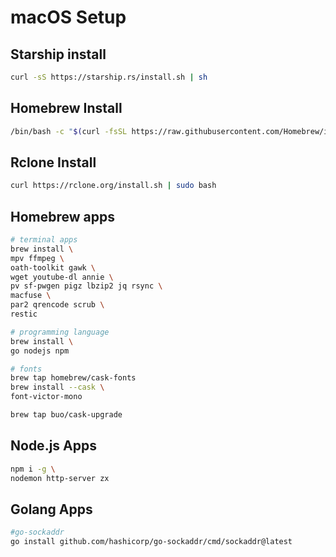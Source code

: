 
# macOS Setup

## Starship install

```bash
curl -sS https://starship.rs/install.sh | sh
```

## Homebrew Install

```bash
/bin/bash -c "$(curl -fsSL https://raw.githubusercontent.com/Homebrew/install/HEAD/install.sh)"
```

## Rclone Install

```bash
curl https://rclone.org/install.sh | sudo bash
```

## Homebrew apps

```bash
# terminal apps
brew install \
mpv ffmpeg \
oath-toolkit gawk \
wget youtube-dl annie \
pv sf-pwgen pigz lbzip2 jq rsync \
macfuse \
par2 qrencode scrub \
restic

# programming language
brew install \
go nodejs npm

# fonts
brew tap homebrew/cask-fonts
brew install --cask \
font-victor-mono

brew tap buo/cask-upgrade
```

## Node.js Apps

```bash
npm i -g \
nodemon http-server zx
```

## Golang Apps

```bash
#go-sockaddr
go install github.com/hashicorp/go-sockaddr/cmd/sockaddr@latest
```
